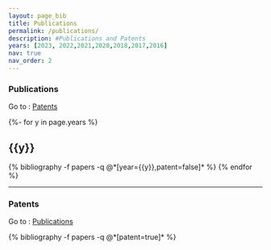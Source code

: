 ```yaml
---
layout: page_bib
title: Publications
permalink: /publications/
description: #Publications and Patents
years: [2023, 2022,2021,2020,2018,2017,2016]
nav: true
nav_order: 2
---
```

### Publications ###
Go to : [Patents](/publications/#patents)
<div class="publications" id="publications">
{%- for y in page.years %}
  <h2 class="year">{{y}}</h2>
  {% bibliography -f papers -q @*[year={{y}},patent=false]*  %}
{% endfor %}
</div>

<hr>

### Patents ###
Go to : [Publications](/publications/#publications)    
<div class="publications" id="patents">
  {% bibliography -f papers -q @*[patent=true]* %}
</div>